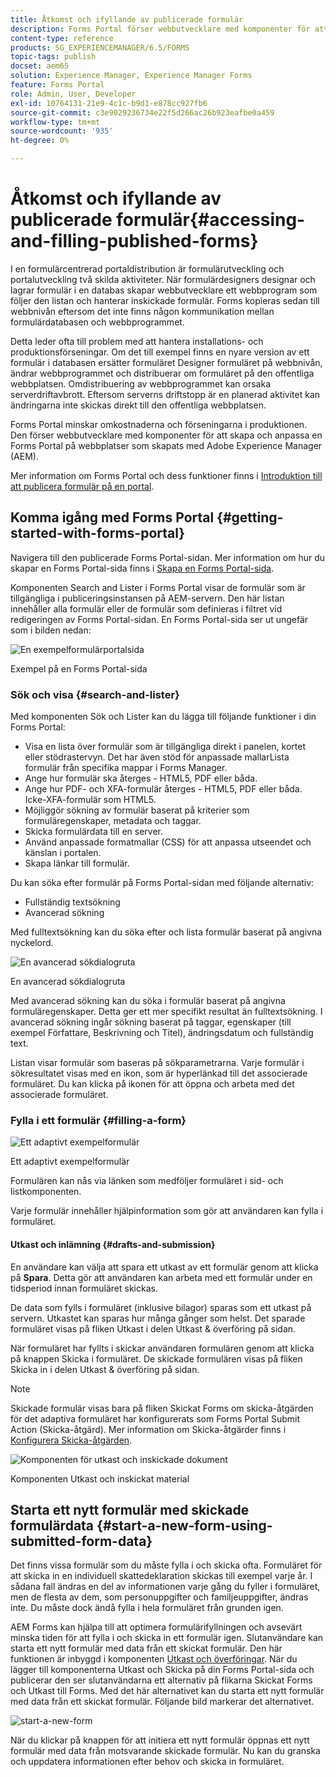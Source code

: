 ```yaml
---
title: Åtkomst och ifyllande av publicerade formulär
description: Forms Portal förser webbutvecklare med komponenter för att skapa och anpassa en Forms Portal på webbplatser som skapats med Adobe Experience Manager (AEM).
content-type: reference
products: SG_EXPERIENCEMANAGER/6.5/FORMS
topic-tags: publish
docset: aem65
solution: Experience Manager, Experience Manager Forms
feature: Forms Portal
role: Admin, User, Developer
exl-id: 10764131-21e9-4c1c-b9d1-e878cc927fb6
source-git-commit: c3e9029236734e22f5d266ac26b923eafbe0a459
workflow-type: tm+mt
source-wordcount: '935'
ht-degree: 0%

---
```


# Åtkomst och ifyllande av publicerade formulär{#accessing-and-filling-published-forms}

I en formulärcentrerad portaldistribution är formulärutveckling och portalutveckling två skilda aktiviteter. När formulärdesigners designar och lagrar formulär i en databas skapar webbutvecklare ett webbprogram som följer den listan och hanterar inskickade formulär. Forms kopieras sedan till webbnivån eftersom det inte finns någon kommunikation mellan formulärdatabasen och webbprogrammet.

Detta leder ofta till problem med att hantera installations- och produktionsförseningar. Om det till exempel finns en nyare version av ett formulär i databasen ersätter formuläret Designer formuläret på webbnivån, ändrar webbprogrammet och distribuerar om formuläret på den offentliga webbplatsen. Omdistribuering av webbprogrammet kan orsaka serverdriftavbrott. Eftersom serverns driftstopp är en planerad aktivitet kan ändringarna inte skickas direkt till den offentliga webbplatsen.

Forms Portal minskar omkostnaderna och förseningarna i produktionen. Den förser webbutvecklare med komponenter för att skapa och anpassa en Forms Portal på webbplatser som skapats med Adobe Experience Manager (AEM).

Mer information om Forms Portal och dess funktioner finns i [Introduktion till att publicera formulär på en portal](/help/forms/using/introduction-publishing-forms.md).

## Komma igång med Forms Portal {#getting-started-with-forms-portal}

Navigera till den publicerade Forms Portal-sidan. Mer information om hur du skapar en Forms Portal-sida finns i [Skapa en Forms Portal-sida](../../forms/using/creating-form-portal-page.md).

Komponenten Search and Lister i Forms Portal visar de formulär som är tillgängliga i publiceringsinstansen på AEM-servern. Den här listan innehåller alla formulär eller de formulär som definieras i filtret vid redigeringen av Forms Portal-sidan. En Forms Portal-sida ser ut ungefär som i bilden nedan:

![En exempelformulärportalsida ](assets/forms-portal-page.png)

Exempel på en Forms Portal-sida

### Sök och visa {#search-and-lister}

Med komponenten Sök och Lister kan du lägga till följande funktioner i din Forms Portal:

* Visa en lista över formulär som är tillgängliga direkt i panelen, kortet eller stödrastervyn. Det har även stöd för anpassade mallarLista formulär från specifika mappar i Forms Manager.
* Ange hur formulär ska återges - HTML5, PDF eller båda.
* Ange hur PDF- och XFA-formulär återges - HTML5, PDF eller båda. Icke-XFA-formulär som HTML5.
* Möjliggör sökning av formulär baserat på kriterier som formuläregenskaper, metadata och taggar.
* Skicka formulärdata till en server.
* Använd anpassade formatmallar (CSS) för att anpassa utseendet och känslan i portalen.
* Skapa länkar till formulär.

Du kan söka efter formulär på Forms Portal-sidan med följande alternativ:

* Fullständig textsökning
* Avancerad sökning

Med fulltextsökning kan du söka efter och lista formulär baserat på angivna nyckelord.

![En avancerad sökdialogruta](assets/search-panel.png)

En avancerad sökdialogruta

Med avancerad sökning kan du söka i formulär baserat på angivna formuläregenskaper. Detta ger ett mer specifikt resultat än fulltextsökning. I avancerad sökning ingår sökning baserat på taggar, egenskaper (till exempel Författare, Beskrivning och Titel), ändringsdatum och fullständig text.

Listan visar formulär som baseras på sökparametrarna. Varje formulär i sökresultatet visas med en ikon, som är hyperlänkad till det associerade formuläret. Du kan klicka på ikonen för att öppna och arbeta med det associerade formuläret.

### Fylla i ett formulär {#filling-a-form}

![Ett adaptivt exempelformulär](assets/filling_a_form.png)

Ett adaptivt exempelformulär

Formulären kan nås via länken som medföljer formuläret i sid- och listkomponenten.

Varje formulär innehåller hjälpinformation som gör att användaren kan fylla i formuläret.

#### Utkast och inlämning {#drafts-and-submission}

En användare kan välja att spara ett utkast av ett formulär genom att klicka på **Spara**. Detta gör att användaren kan arbeta med ett formulär under en tidsperiod innan formuläret skickas.

De data som fylls i formuläret (inklusive bilagor) sparas som ett utkast på servern. Utkastet kan sparas hur många gånger som helst. Det sparade formuläret visas på fliken Utkast i delen Utkast &amp; överföring på sidan.

När formuläret har fyllts i skickar användaren formulären genom att klicka på knappen Skicka i formuläret. De skickade formulären visas på fliken Skicka in i delen Utkast &amp; överföring på sidan.

>[!NOTE]
>
>Skickade formulär visas bara på fliken Skickat Forms om skicka-åtgärden för det adaptiva formuläret har konfigurerats som Forms Portal Submit Action (Skicka-åtgärd). Mer information om Skicka-åtgärder finns i [Konfigurera Skicka-åtgärden](../../forms/using/configuring-submit-actions.md).

![Komponenten för utkast och inskickade dokument](assets/draft-submission.png)

Komponenten Utkast och inskickat material

## Starta ett nytt formulär med skickade formulärdata {#start-a-new-form-using-submitted-form-data}

Det finns vissa formulär som du måste fylla i och skicka ofta. Formuläret för att skicka in en individuell skattedeklaration skickas till exempel varje år. I sådana fall ändras en del av informationen varje gång du fyller i formuläret, men de flesta av dem, som personuppgifter och familjeuppgifter, ändras inte. Du måste dock ändå fylla i hela formuläret från grunden igen.

AEM Forms kan hjälpa till att optimera formulärifyllningen och avsevärt minska tiden för att fylla i och skicka in ett formulär igen. Slutanvändare kan starta ett nytt formulär med data från ett skickat formulär. Den här funktionen är inbyggd i komponenten [Utkast och överföringar](../../forms/using/draft-submission-component.md). När du lägger till komponenterna Utkast och Skicka på din Forms Portal-sida och publicerar den ser slutanvändarna ett alternativ på flikarna Skickat Forms och Utkast till Forms. Med det här alternativet kan du starta ett nytt formulär med data från ett skickat formulär. Följande bild markerar det alternativet.

![start-a-new-form](assets/start-a-new-form.png)

När du klickar på knappen för att initiera ett nytt formulär öppnas ett nytt formulär med data från motsvarande skickade formulär. Nu kan du granska och uppdatera informationen efter behov och skicka in formuläret.
